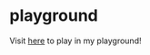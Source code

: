 # playground

Visit [here](https://tomo2-playground.netlify.app/ 'Playground') to play in my playground!
